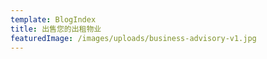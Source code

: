 ```yaml
---
template: BlogIndex
title: 出售您的出租物业
featuredImage: /images/uploads/business-advisory-v1.jpg
---
```

